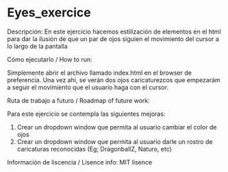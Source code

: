 # Eyes_exercice
Descripción: En este ejercicio hacemos estilización de elementos en el html para dar la ilusión de que un par de ojos siguien el movimiento del cursor a lo largo de la pantalla

Cómo ejecutarlo / How to run: 

Simplemente abrir el archivo llamado index.html en el browser de preferencia. Una vez ahí, se verán dos ojos caricaturezcos que empezarám a seguir el movimiento que el usuario haga con el cursor. 

Ruta de trabajo a futuro / Roadmap of future work: 

Para este ejercicio se contempla las siguientes mejoras: 

1. Crear un dropdown window que permita al usuario cambiar el color de ojos 
2. Crear un dropdown window que permita al usuario darle un rostro de caricaturas reconocidas (Eg; DragonballZ, Naturo, etc)

Información de liscencia / Lisence info: MIT lisence
